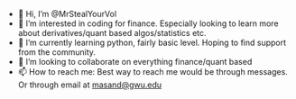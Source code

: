 - 👋 Hi, I’m @MrStealYourVol
- 👀 I’m interested in coding for finance. Especially looking to learn more about derivatives/quant based algos/statistics etc. 
- 🌱 I’m currently learning python, fairly basic level. Hoping to find support from the community. 
- 💞️ I’m looking to collaborate on everything finance/quant based 
- 📫 How to reach me: Best way to reach me would be through messages. Or through email at masand@gwu.edu

<!---
MrStealYourVol/MrStealYourVol is a ✨ special ✨ repository because its `README.md` (this file) appears on your GitHub profile.
You can click the Preview link to take a look at your changes.
--->
